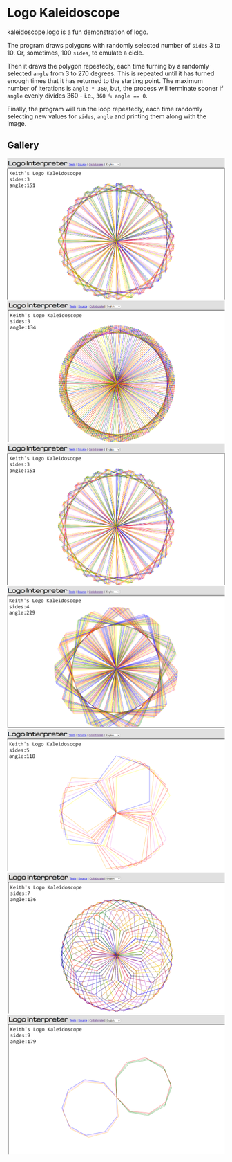 # Logo Kaleidoscope
kaleidoscope.logo is a fun demonstration of logo.
  
The program draws polygons with randomly selected number of `sides` 3 to 10. Or, sometimes, 100 `sides`, to emulate a cicle.  

Then it draws the polygon repeatedly, each time turning by a randomly selected `angle` from 3 to 270 degrees. This is repeated until it has turned enough times that it has returned to the starting point. The maximum number of iterations is `angle * 360`, but, the process will terminate sooner if `angle` evenly divides 360 - i.e., `360 % angle == 0`.  

Finally, the program will run the loop repeatedly, each time randomly selecting new values for `sides`, `angle` and printing them along with the image.

## Gallery
![example_1](https://github.com/kdelaney-owneriq/public/blob/master/logo/images/Logo_kaledoscope_100_137.png?raw=true)
![example_2](https://github.com/kdelaney-owneriq/public/blob/master/logo/images/Logo_kaledoscope_3_134.png?raw=true)
![example_3](https://github.com/kdelaney-owneriq/public/blob/master/logo/images/Logo_kaledoscope_3_151.png?raw=true)
![example_4](https://github.com/kdelaney-owneriq/public/blob/master/logo/images/Logo_kaledoscope_4_229.png?raw=true)
![example_5](https://github.com/kdelaney-owneriq/public/blob/master/logo/images/Logo_kaledoscope_5_118.png?raw=true)
![example_6](https://github.com/kdelaney-owneriq/public/blob/master/logo/images/Logo_kaledoscope_7_136.png?raw=true)
![example_7](https://github.com/kdelaney-owneriq/public/blob/master/logo/images/Logo_kaledoscope_9_179.png?raw=true)
